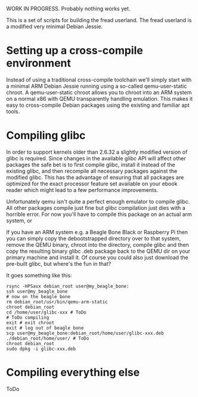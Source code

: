
WORK IN PROGRESS. Probably nothing works yet.

This is a set of scripts for building the fread userland. The fread userland is a modified very minimal Debian Jessie. 

# Setting up a cross-compile environment

Instead of using a traditional cross-compile toolchain we'll simply start with a minimal ARM Debian Jessie running using a so-called qemu-user-static chroot. A qemu-user-static chroot allows you to chroot into an ARM system on a normal x86 with QEMU transparently handling emulation. This makes it easy to cross-compile Debian packages using the existing and familiar apt tools.

# Compiling glibc

In order to support kernels older than 2.6.32 a slightly modified version of glibc is required. Since changes in the available glibc API will affect other packages the safe bet is to first compile glibc, install it instead of the existing glibc, and then recompile all necessary packages against the modified glibc. This has the advantage of ensuring that all packages are optimized for the exact processor feature set available on your ebook reader which might lead to a few performance improvements.

Unfortunately qemu isn't quite a perfect enough emulator to compile glibc. All other packages compile just fine but glibc compilation just dies with a horrible error. For now you'll have to compile this package on an actual arm system, or 

If you have an ARM system e.g. a Beagle Bone Black or Raspberry Pi then you can simply copy the debootstrapped directory over to that system, remove the QEMU binary, chroot into the directory, compile glibc and then copy the resulting binary glibc .deb package back to the QEMU dir on your primary machine and install it. Of course you could also just download the pre-built glibc, but where's the fun in that? 

It goes something like this:

```
rsync -HPSavx debian_root user@my_beagle_bone:
ssh user@my_beagle_bone
# now on the beagle bone
rm debian_root/usr/bin/qemu-arm-static
chroot debian_root
cd /home/user/glibc-xxx # ToDo
# ToDo compiling
exit # exit chroot
exit # log out of beagle bone
scp user@my_beagle_bone:debian_root/home/user/glibc-xxx.deb ./debian_root/home/user/ # ToDo
chroot debian_root
sudo dpkg -i glibc-xxx.deb
```

# Compiling everything else

ToDo